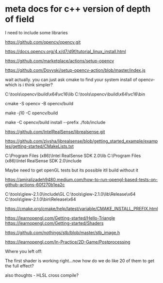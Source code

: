 # meta docs for c++ version of depth of field

I need to include some libraries

https://github.com/opencv/opencv.git

https://docs.opencv.org/4.x/d7/d9f/tutorial_linux_install.html

https://github.com/marketplace/actions/setup-opencv

https://github.com/Dovyski/setup-opencv-action/blob/master/index.js

wait actually. you can just ask cmake to find your system install of opencv-which is i think simpler?

C:\tools\opencv\build\x64\vc16\lib
C:\tools\opencv\build\x64\vc16\bin

cmake -S opencv -B opencv/build

make -j10 -C opencv/build

make -C opencv/build install --prefix ./fob/include

https://github.com/IntelRealSense/librealsense.git


https://github.com/zivsha/librealsense/blob/getting_started_example/examples/getting-started/CMakeLists.txt


C:\Program Files (x86)\Intel RealSense SDK 2.0\lib
C:\Program Files (x86)\Intel RealSense SDK 2.0\include



Maybe need to get openGL tests but its possible itll build without it

https://amiralizadeh9480.medium.com/how-to-run-opengl-based-tests-on-github-actions-60f270b1ea2c


C:\tools\glew-2.1.0\include\GL
C:\tools\glew-2.1.0\lib\Release\x64
C:\tools\glew-2.1.0\bin\Release\x64


https://cmake.org/cmake/help/latest/variable/CMAKE_INSTALL_PREFIX.html


https://learnopengl.com/Getting-started/Hello-Triangle
https://learnopengl.com/Getting-started/Shaders

https://github.com/nothings/stb/blob/master/stb_image.h



https://learnopengl.com/In-Practice/2D-Game/Postprocessing


Where you left off: 

The first shader is working right...now how do we do like 20 of them to get the full effect?

also thoughts - HLSL cross compile?